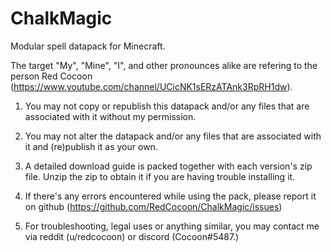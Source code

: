 # ChalkMagic
Modular spell datapack for Minecraft.

The target "My", "Mine", "I", and other pronounces alike are refering to the person Red Cocoon (https://www.youtube.com/channel/UCicNK1sERzATAnk3RpRH1dw).

1) You may not copy or republish this datapack and/or any files that are associated with it without my permission.

2) You may not alter the datapack and/or any files that are associated with it and (re)publish it as your own.

3) A detailed download guide is packed together with each version's zip file. Unzip the zip to obtain it if you are having trouble installing it.

4) If there's any errors encountered while using the pack, please report it on github (https://github.com/RedCocoon/ChalkMagic/issues)

5) For troubleshooting, legal uses or anything similar, you may contact me via reddit (u/redcocoon) or discord (Cocoon#5487.)
